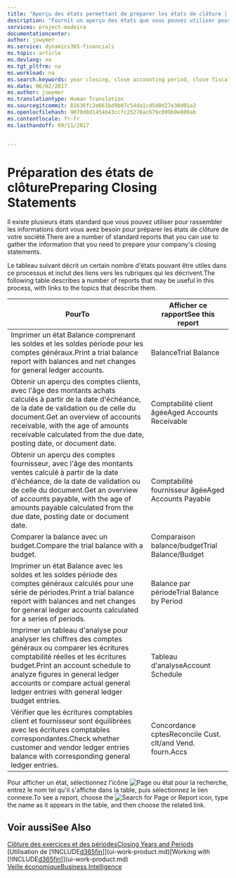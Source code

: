 ```yaml
---
title: "Aperçu des états permettant de préparer les états de clôture | Microsoft Docs"
description: "Fournit un aperçu des états que vous pouvez utiliser pour rassembler les informations pour préparer les états de clôture de votre société à la fin de l'année fiscale."
services: project-madeira
documentationcenter: 
author: jswymer
ms.service: dynamics365-financials
ms.topic: article
ms.devlang: na
ms.tgt_pltfrm: na
ms.workload: na
ms.search.keywords: year closing, close accounting period, close fiscal year, aging, creditor payments, vendor payments, assets, liabilities, equity, analysis, reporting, financial report, business intelligence, BI, Power Bi, KPI
ms.date: 06/02/2017
ms.author: jswymer
ms.translationtype: Human Translation
ms.sourcegitcommit: 81636fc2e661bd9b07c54da1cd5d0d27e30d01a2
ms.openlocfilehash: 9070d8d1454b43ccfc25276ac679c099b9e809ab
ms.contentlocale: fr-fr
ms.lasthandoff: 09/11/2017


---
```

# <a name="preparing-closing-statements"></a><span data-ttu-id="57197-103">Préparation des états de clôture</span><span class="sxs-lookup"><span data-stu-id="57197-103">Preparing Closing Statements</span></span>
<span data-ttu-id="57197-104">Il existe plusieurs états standard que vous pouvez utiliser pour rassembler les informations dont vous avez besoin pour préparer les états de clôture de votre société.</span><span class="sxs-lookup"><span data-stu-id="57197-104">There are a number of standard reports that you can use to gather the information that you need to prepare your company's closing statements.</span></span>

<span data-ttu-id="57197-105">Le tableau suivant décrit un certain nombre d'états pouvant être utiles dans ce processus et inclut des liens vers les rubriques qui les décrivent.</span><span class="sxs-lookup"><span data-stu-id="57197-105">The following table describes a number of reports that may be useful in this process, with links to the topics that describe them.</span></span>

| <span data-ttu-id="57197-106">Pour</span><span class="sxs-lookup"><span data-stu-id="57197-106">To</span></span> | <span data-ttu-id="57197-107">Afficher ce rapport</span><span class="sxs-lookup"><span data-stu-id="57197-107">See this report</span></span> |
| --- | --- |
| <span data-ttu-id="57197-108">Imprimer un état Balance comprenant les soldes et les soldes période pour les comptes généraux.</span><span class="sxs-lookup"><span data-stu-id="57197-108">Print a trial balance report with balances and net changes for general ledger accounts.</span></span> |<span data-ttu-id="57197-109">Balance</span><span class="sxs-lookup"><span data-stu-id="57197-109">Trial Balance</span></span> |
| <span data-ttu-id="57197-110">Obtenir un aperçu des comptes clients, avec l'âge des montants achats calculés à partir de la date d'échéance, de la date de validation ou de celle du document.</span><span class="sxs-lookup"><span data-stu-id="57197-110">Get an overview of accounts receivable, with the age of amounts receivable calculated from the due date, posting date, or document date.</span></span> |<span data-ttu-id="57197-111">Comptabilité client âgée</span><span class="sxs-lookup"><span data-stu-id="57197-111">Aged Accounts Receivable</span></span> |
| <span data-ttu-id="57197-112">Obtenir un aperçu des comptes fournisseur, avec l'âge des montants ventes calculé à partir de la date d'échéance, de la date de validation ou de celle du document.</span><span class="sxs-lookup"><span data-stu-id="57197-112">Get an overview of accounts payable, with the age of amounts payable calculated from the due date, posting date or document date.</span></span> |<span data-ttu-id="57197-113">Comptabilité fournisseur âgée</span><span class="sxs-lookup"><span data-stu-id="57197-113">Aged Accounts Payable</span></span> |
| <span data-ttu-id="57197-114">Comparer la balance avec un budget.</span><span class="sxs-lookup"><span data-stu-id="57197-114">Compare the trial balance with a budget.</span></span> |<span data-ttu-id="57197-115">Comparaison balance/budget</span><span class="sxs-lookup"><span data-stu-id="57197-115">Trial Balance/Budget</span></span> |
| <span data-ttu-id="57197-116">Imprimer un état Balance avec les soldes et les soldes période des comptes généraux calculés pour une série de périodes.</span><span class="sxs-lookup"><span data-stu-id="57197-116">Print a trial balance report with balances and net changes for general ledger accounts calculated for a series of periods.</span></span> |<span data-ttu-id="57197-117">Balance par période</span><span class="sxs-lookup"><span data-stu-id="57197-117">Trial Balance by Period</span></span> |
| <span data-ttu-id="57197-118">Imprimer un tableau d'analyse pour analyser les chiffres des comptes généraux ou comparer les écritures comptabilité réelles et les écritures budget.</span><span class="sxs-lookup"><span data-stu-id="57197-118">Print an account schedule to analyze figures in general ledger accounts or compare actual general ledger entries with general ledger budget entries.</span></span> |<span data-ttu-id="57197-119">Tableau d'analyse</span><span class="sxs-lookup"><span data-stu-id="57197-119">Account Schedule</span></span> |
| <span data-ttu-id="57197-120">Vérifier que les écritures comptables client et fournisseur sont équilibrées avec les écritures comptables correspondantes.</span><span class="sxs-lookup"><span data-stu-id="57197-120">Check whether customer and vendor ledger entries balance with corresponding general ledger entries.</span></span> |<span data-ttu-id="57197-121">Concordance cptes</span><span class="sxs-lookup"><span data-stu-id="57197-121">Reconcile Cust.</span></span> <span data-ttu-id="57197-122">clt/</span><span class="sxs-lookup"><span data-stu-id="57197-122">and Vend.</span></span> <span data-ttu-id="57197-123">fourn.</span><span class="sxs-lookup"><span data-stu-id="57197-123">Accs</span></span> |

<span data-ttu-id="57197-124">Pour afficher un état, sélectionnez l'icône ![Page ou état pour la recherche](media/ui-search/search_small.png "icône Page ou état pour la recherche"), entrez le nom tel qu'il s'affiche dans la table, puis sélectionnez le lien connexe.</span><span class="sxs-lookup"><span data-stu-id="57197-124">To see a report, choose the ![Search for Page or Report](media/ui-search/search_small.png "Search for Page or Report icon") icon, type the name as it appears in the table, and then choose the related link.</span></span>

## <a name="see-also"></a><span data-ttu-id="57197-125">Voir aussi</span><span class="sxs-lookup"><span data-stu-id="57197-125">See Also</span></span>
[<span data-ttu-id="57197-126">Clôture des exercices et des périodes</span><span class="sxs-lookup"><span data-stu-id="57197-126">Closing Years and Periods</span></span>](year-close-years-periods.md)  
<span data-ttu-id="57197-127">[Utilisation de [!INCLUDE[d365fin](includes/d365fin_md.md)]](ui-work-product.md)</span><span class="sxs-lookup"><span data-stu-id="57197-127">[Working with [!INCLUDE[d365fin](includes/d365fin_md.md)]](ui-work-product.md)</span></span>  
[<span data-ttu-id="57197-128">Veille économique</span><span class="sxs-lookup"><span data-stu-id="57197-128">Business Intelligence</span></span>](bi.md)

